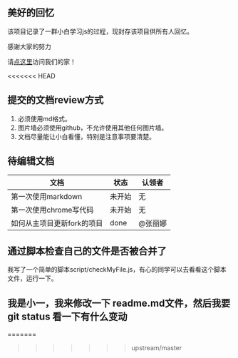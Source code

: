## 美好的回忆

该项目记录了一群小白学习js的过程，现封存该项目供所有人回忆。

感谢大家的努力

请[点这里](https://js.7xinsheng.com/)访问我们的家！

<<<<<<< HEAD
## 提交的文档review方式

1. 必须使用md格式。
2. 图片墙必须使用github，不允许使用其他任何图片墙。
2. 文档尽量能让小白看懂，特别是注意事项要清楚。

## 待编辑文档

文档|状态|认领者
---|---|---
第一次使用markdown|未开始|无
第一次使用chrome写代码|未开始|无
如何从主项目更新fork的项目|done|@张丽娜


## 通过脚本检查自己的文件是否被合并了

我写了一个简单的脚本script/checkMyFile.js，有心的同学可以去看看这个脚本文件，运行一下。

##  我是小一，我来修改一下 readme.md文件，然后我要 git status 看一下有什么变动
=======
>>>>>>> upstream/master
